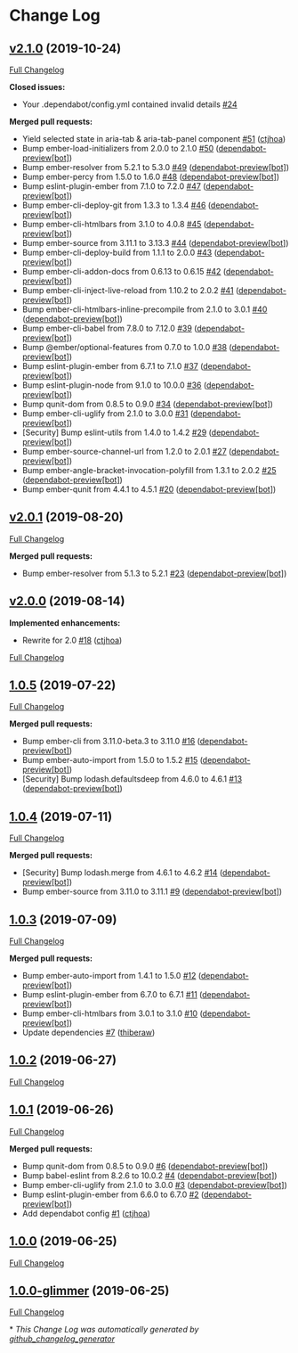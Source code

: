 # Change Log

## [v2.1.0](https://github.com/concordnow/ember-aria-tabs/tree/v2.1.0) (2019-10-24)

[Full Changelog](https://github.com/concordnow/ember-aria-tabs/compare/v2.0.1...v2.1.0)

**Closed issues:**

- Your .dependabot/config.yml contained invalid details [\#24](https://github.com/concordnow/ember-aria-tabs/issues/24)

**Merged pull requests:**

- Yield selected state in aria-tab & aria-tab-panel component  [\#51](https://github.com/concordnow/ember-aria-tabs/pull/51) ([ctjhoa](https://github.com/ctjhoa))
- Bump ember-load-initializers from 2.0.0 to 2.1.0 [\#50](https://github.com/concordnow/ember-aria-tabs/pull/50) ([dependabot-preview[bot]](https://github.com/apps/dependabot-preview))
- Bump ember-resolver from 5.2.1 to 5.3.0 [\#49](https://github.com/concordnow/ember-aria-tabs/pull/49) ([dependabot-preview[bot]](https://github.com/apps/dependabot-preview))
- Bump ember-percy from 1.5.0 to 1.6.0 [\#48](https://github.com/concordnow/ember-aria-tabs/pull/48) ([dependabot-preview[bot]](https://github.com/apps/dependabot-preview))
- Bump eslint-plugin-ember from 7.1.0 to 7.2.0 [\#47](https://github.com/concordnow/ember-aria-tabs/pull/47) ([dependabot-preview[bot]](https://github.com/apps/dependabot-preview))
- Bump ember-cli-deploy-git from 1.3.3 to 1.3.4 [\#46](https://github.com/concordnow/ember-aria-tabs/pull/46) ([dependabot-preview[bot]](https://github.com/apps/dependabot-preview))
- Bump ember-cli-htmlbars from 3.1.0 to 4.0.8 [\#45](https://github.com/concordnow/ember-aria-tabs/pull/45) ([dependabot-preview[bot]](https://github.com/apps/dependabot-preview))
- Bump ember-source from 3.11.1 to 3.13.3 [\#44](https://github.com/concordnow/ember-aria-tabs/pull/44) ([dependabot-preview[bot]](https://github.com/apps/dependabot-preview))
- Bump ember-cli-deploy-build from 1.1.1 to 2.0.0 [\#43](https://github.com/concordnow/ember-aria-tabs/pull/43) ([dependabot-preview[bot]](https://github.com/apps/dependabot-preview))
- Bump ember-cli-addon-docs from 0.6.13 to 0.6.15 [\#42](https://github.com/concordnow/ember-aria-tabs/pull/42) ([dependabot-preview[bot]](https://github.com/apps/dependabot-preview))
- Bump ember-cli-inject-live-reload from 1.10.2 to 2.0.2 [\#41](https://github.com/concordnow/ember-aria-tabs/pull/41) ([dependabot-preview[bot]](https://github.com/apps/dependabot-preview))
- Bump ember-cli-htmlbars-inline-precompile from 2.1.0 to 3.0.1 [\#40](https://github.com/concordnow/ember-aria-tabs/pull/40) ([dependabot-preview[bot]](https://github.com/apps/dependabot-preview))
- Bump ember-cli-babel from 7.8.0 to 7.12.0 [\#39](https://github.com/concordnow/ember-aria-tabs/pull/39) ([dependabot-preview[bot]](https://github.com/apps/dependabot-preview))
- Bump @ember/optional-features from 0.7.0 to 1.0.0 [\#38](https://github.com/concordnow/ember-aria-tabs/pull/38) ([dependabot-preview[bot]](https://github.com/apps/dependabot-preview))
- Bump eslint-plugin-ember from 6.7.1 to 7.1.0 [\#37](https://github.com/concordnow/ember-aria-tabs/pull/37) ([dependabot-preview[bot]](https://github.com/apps/dependabot-preview))
- Bump eslint-plugin-node from 9.1.0 to 10.0.0 [\#36](https://github.com/concordnow/ember-aria-tabs/pull/36) ([dependabot-preview[bot]](https://github.com/apps/dependabot-preview))
- Bump qunit-dom from 0.8.5 to 0.9.0 [\#34](https://github.com/concordnow/ember-aria-tabs/pull/34) ([dependabot-preview[bot]](https://github.com/apps/dependabot-preview))
- Bump ember-cli-uglify from 2.1.0 to 3.0.0 [\#31](https://github.com/concordnow/ember-aria-tabs/pull/31) ([dependabot-preview[bot]](https://github.com/apps/dependabot-preview))
- \[Security\] Bump eslint-utils from 1.4.0 to 1.4.2 [\#29](https://github.com/concordnow/ember-aria-tabs/pull/29) ([dependabot-preview[bot]](https://github.com/apps/dependabot-preview))
- Bump ember-source-channel-url from 1.2.0 to 2.0.1 [\#27](https://github.com/concordnow/ember-aria-tabs/pull/27) ([dependabot-preview[bot]](https://github.com/apps/dependabot-preview))
- Bump ember-angle-bracket-invocation-polyfill from 1.3.1 to 2.0.2 [\#25](https://github.com/concordnow/ember-aria-tabs/pull/25) ([dependabot-preview[bot]](https://github.com/apps/dependabot-preview))
- Bump ember-qunit from 4.4.1 to 4.5.1 [\#20](https://github.com/concordnow/ember-aria-tabs/pull/20) ([dependabot-preview[bot]](https://github.com/apps/dependabot-preview))

## [v2.0.1](https://github.com/concordnow/ember-aria-tabs/tree/v2.0.1) (2019-08-20)

[Full Changelog](https://github.com/concordnow/ember-aria-tabs/compare/v2.0.0...v2.0.1)

**Merged pull requests:**

- Bump ember-resolver from 5.1.3 to 5.2.1 [\#23](https://github.com/concordnow/ember-aria-tabs/pull/23) ([dependabot-preview[bot]](https://github.com/apps/dependabot-preview))

## [v2.0.0](https://github.com/concordnow/ember-aria-tabs/tree/v2.0.0) (2019-08-14)

**Implemented enhancements:**

- Rewrite for 2.0 [\#18](https://github.com/concordnow/ember-aria-tabs/pull/18) ([ctjhoa](https://github.com/ctjhoa))

[Full Changelog](https://github.com/concordnow/ember-aria-tabs/compare/1.0.5...v2.0.0)

## [1.0.5](https://github.com/concordnow/ember-aria-tabs/tree/1.0.5) (2019-07-22)

[Full Changelog](https://github.com/concordnow/ember-aria-tabs/compare/1.0.4...1.0.5)

**Merged pull requests:**

- Bump ember-cli from 3.11.0-beta.3 to 3.11.0 [\#16](https://github.com/concordnow/ember-aria-tabs/pull/16) ([dependabot-preview[bot]](https://github.com/apps/dependabot-preview))
- Bump ember-auto-import from 1.5.0 to 1.5.2 [\#15](https://github.com/concordnow/ember-aria-tabs/pull/15) ([dependabot-preview[bot]](https://github.com/apps/dependabot-preview))
- \[Security\] Bump lodash.defaultsdeep from 4.6.0 to 4.6.1 [\#13](https://github.com/concordnow/ember-aria-tabs/pull/13) ([dependabot-preview[bot]](https://github.com/apps/dependabot-preview))

## [1.0.4](https://github.com/concordnow/ember-aria-tabs/tree/1.0.4) (2019-07-11)

[Full Changelog](https://github.com/concordnow/ember-aria-tabs/compare/1.0.3...1.0.4)

**Merged pull requests:**

- \[Security\] Bump lodash.merge from 4.6.1 to 4.6.2 [\#14](https://github.com/concordnow/ember-aria-tabs/pull/14) ([dependabot-preview[bot]](https://github.com/apps/dependabot-preview))
- Bump ember-source from 3.11.0 to 3.11.1 [\#9](https://github.com/concordnow/ember-aria-tabs/pull/9) ([dependabot-preview[bot]](https://github.com/apps/dependabot-preview))

## [1.0.3](https://github.com/concordnow/ember-aria-tabs/tree/1.0.3) (2019-07-09)

[Full Changelog](https://github.com/concordnow/ember-aria-tabs/compare/1.0.2...1.0.3)

**Merged pull requests:**

- Bump ember-auto-import from 1.4.1 to 1.5.0 [\#12](https://github.com/concordnow/ember-aria-tabs/pull/12) ([dependabot-preview[bot]](https://github.com/apps/dependabot-preview))
- Bump eslint-plugin-ember from 6.7.0 to 6.7.1 [\#11](https://github.com/concordnow/ember-aria-tabs/pull/11) ([dependabot-preview[bot]](https://github.com/apps/dependabot-preview))
- Bump ember-cli-htmlbars from 3.0.1 to 3.1.0 [\#10](https://github.com/concordnow/ember-aria-tabs/pull/10) ([dependabot-preview[bot]](https://github.com/apps/dependabot-preview))
- Update dependencies [\#7](https://github.com/concordnow/ember-aria-tabs/pull/7) ([thiberaw](https://github.com/thiberaw))

## [1.0.2](https://github.com/concordnow/ember-aria-tabs/tree/1.0.2) (2019-06-27)

[Full Changelog](https://github.com/concordnow/ember-aria-tabs/compare/1.0.1...1.0.2)

## [1.0.1](https://github.com/concordnow/ember-aria-tabs/tree/1.0.1) (2019-06-26)

[Full Changelog](https://github.com/concordnow/ember-aria-tabs/compare/1.0.0...1.0.1)

**Merged pull requests:**

- Bump qunit-dom from 0.8.5 to 0.9.0 [\#6](https://github.com/concordnow/ember-aria-tabs/pull/6) ([dependabot-preview[bot]](https://github.com/apps/dependabot-preview))
- Bump babel-eslint from 8.2.6 to 10.0.2 [\#4](https://github.com/concordnow/ember-aria-tabs/pull/4) ([dependabot-preview[bot]](https://github.com/apps/dependabot-preview))
- Bump ember-cli-uglify from 2.1.0 to 3.0.0 [\#3](https://github.com/concordnow/ember-aria-tabs/pull/3) ([dependabot-preview[bot]](https://github.com/apps/dependabot-preview))
- Bump eslint-plugin-ember from 6.6.0 to 6.7.0 [\#2](https://github.com/concordnow/ember-aria-tabs/pull/2) ([dependabot-preview[bot]](https://github.com/apps/dependabot-preview))
- Add dependabot config [\#1](https://github.com/concordnow/ember-aria-tabs/pull/1) ([ctjhoa](https://github.com/ctjhoa))

## [1.0.0](https://github.com/concordnow/ember-aria-tabs/tree/1.0.0) (2019-06-25)

[Full Changelog](https://github.com/concordnow/ember-aria-tabs/compare/1.0.0-glimmer...1.0.0)

## [1.0.0-glimmer](https://github.com/concordnow/ember-aria-tabs/tree/1.0.0-glimmer) (2019-06-25)

[Full Changelog](https://github.com/concordnow/ember-aria-tabs/compare/9564b7c0083d70e46e6190784323ac2a41405fa0...1.0.0-glimmer)



\* *This Change Log was automatically generated by [github_changelog_generator](https://github.com/skywinder/Github-Changelog-Generator)*
